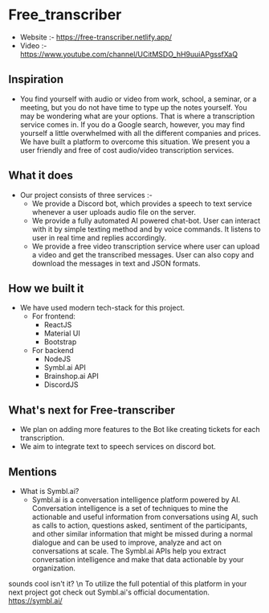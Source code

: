 # Free_transcriber
- Website :- https://free-transcriber.netlify.app/
- Video :- https://www.youtube.com/channel/UCitMSDO_hH9uuiAPgssfXaQ
## Inspiration

 - You find yourself with audio or video from work, school, a seminar, or a meeting, but you do not have time to type up the notes yourself. You may be wondering what are your options. That is where a transcription service comes in. If you do a Google search, however, you may find yourself a little overwhelmed with all the different companies and prices. We have built a platform to overcome this situation. We present you a user friendly and free of cost audio/video transcription services.

## What it does
 - Our project consists of three services :-
   -   We provide a Discord bot, which provides a speech to text service whenever a user uploads audio file on the server.
   -   We provide a fully automated AI powered chat-bot. User can interact with it by simple texting method and by voice commands. It listens to user in real time and replies accordingly.
   -   We provide a free video transcription service where user can upload a video and get the transcribed messages. User can also copy and download the messages in text and JSON formats.

## How we built it
 - We have used modern tech-stack for this project.
   - For frontend:
      - ReactJS
      - Material UI
      - Bootstrap
   - For backend
      - NodeJS
      - Symbl.ai API
      - Brainshop.ai API
      - DiscordJS

## What's next for Free-transcriber
- We plan on adding more features to the Bot like creating tickets for each transcription.
- We aim to integrate text to speech services on discord bot.

## Mentions
- What is Symbl.ai?
    - Symbl.ai is a conversation intelligence platform powered by AI. Conversation intelligence is a set of techniques to mine the actionable and useful information from conversations using AI, such as calls to action, questions asked, sentiment of the participants, and other similar information that might be missed during a normal dialogue and can be used to improve, analyze and act on conversations at scale. The Symbl.ai APIs help you extract conversation intelligence and make that data actionable by your organization.

sounds cool isn't it? \n
To utilize the full potential of this platform in your next project got check out Symbl.ai's official documentation.
https://symbl.ai/

